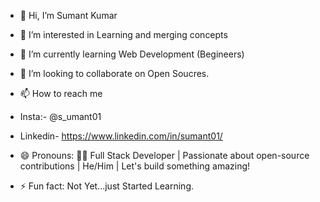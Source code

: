 - 👋 Hi, I’m Sumant Kumar
- 👀 I’m interested in Learning and merging concepts
- 🌱 I’m currently learning Web Development (Begineers)
- 💞️ I’m looking to collaborate on Open Soucres.
- 📫 How to reach me
- Insta:- @s_umant01
- Linkedin- https://www.linkedin.com/in/sumant01/
- 😄 Pronouns: 👩‍💻 Full Stack Developer | Passionate about open-source contributions | He/Him | Let's build something amazing!

- ⚡ Fun fact: Not Yet...just Started Learning.

<!---
bugOpsX/bugOpsX is a ✨ special ✨ repository because its `README.md` (this file) appears on your GitHub profile.
You can click the Preview link to take a look at your changes.
--->
